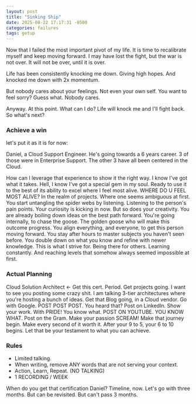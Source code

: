 ```yaml
---
layout: post
title: "Sinking Ship"
date: 2025-08-22 17:17:31 -0500
categories: failures
tags: getup
---
```


Now that I failed the most important pivot of my life. It is time to recalibrate myself and keep moving forward. I may have lost the fight, but the war is not over. It will not be over, until it is over.

Life has been consistently knocking me down.
Giving high hopes.
And knocked me down with 2x momentum.

But nobody cares about your feelings.
Not even your own self.
You want to feel sorry? Guess what. Nobody cares.

Anyway. At this point. What can I do?
Life will knock me and I'll fight back.
So what's next?

### Achieve a win

let's put it as it is for now:

Daniel, a Cloud Support Engineer.
He's going towards a 6 years career.
3 of those were in Enterprise Support.
The other 3 have all been centered in the Cloud.

How can I leverage that experience to show it the right way.
I know I've got what it takes. Hell, I know I've got a special gem in my soul. Ready to use it to the best of its ability to excel where I feel most alive.
WHERE DO U FEEL MOST ALIVE?
In the realm of projects.
Where one seems ambiguous at first.
You start untangling the spider webs by listening.
Listening to the person's pain points.
Your curiosity is kicking in now. But so does your creativity.
You are already boiling down ideas on the best path forward.
You're going internally, to chase the goose.
The golden goose who will make this outcome progress.
You align everything, and everyone, to get this person moving forward.
You stay after hours to master subjects you haven't seen before.
You double down on what you know and refine with newer knowledge.
This is what I strive for.
Being there for others. Learning constantly. And reaching levels that somehow always seemed impossible at first.

### Actual Planning

Cloud Solution Architect <- Get this cert. Period.
Get projects going. I want to see you posting some crazy shit.
I am talking 3-tier architectures where you're hosting a bunch of ideas.
Get that Blog going, in a Cloud vendor. Go with Google.
POST POST POST. You heard that? Post on LinkedIn. Show your work. With PRIDE!
You know what. POST ON YOUTUBE.
YOU KNOW WHAT. Post on the Gram.
Make your passion SCREAM!
Make that journey begin.
Make every second of it worth it.
After your 9 to 5, your 6 to 10 begins.
Let that be your testament to what you can achieve.

### Rules

- Limited talking.
- When writing, remove ANY words that are not serving your context.
- Action, Learn, Repeat. (NO TALKING)
- 1 RECORDING / WEEK

When do you get that certification Daniel? Timeline, now.
Let's go with three months. But can be revisited. But can't pass 3 months.
